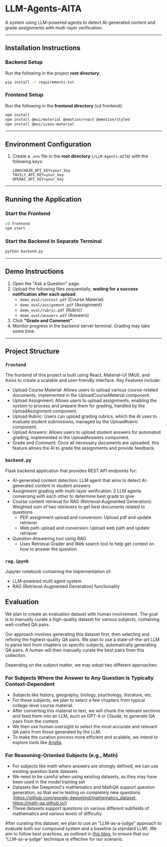 # LLM-Agents-AITA

A system using LLM-powered agents to detect AI-generated content and grade assignments with multi-layer verification.

---

## Installation Instructions

### Backend Setup

Run the following in the project **root directory**:

```bash
pip install -r requirements.txt
```

### Frontend Setup

Run the following in the **frontend directory** (cd frontend):

```bash
npm install
npm install @mui/material @emotion/react @emotion/styled
npm install @mui/icons-material
```

---

## Environment Configuration

1. Create a `.env` file in the **root directory** (`/LLM-Agents-AITA`) with the following keys:
   ```plaintext
   LANGCHAIN_API_KEY=your_key
   TAVILY_API_KEY=your_key
   OPENAI_API_KEY=your_key
   ```

---

## Running the Application

### Start the Frontend

```bash
cd frontend
npm start
```

### Start the Backend in Separate Terminal

```bash
python backend.py
```

---

## Demo Instructions

1. Open the "Ask a Question" page.
2. Upload the following files sequentially, **waiting for a success notification after each upload**:
   - `demo_eval/context.pdf` (Course Material)
   - `demo_eval/assignment.pdf` (Assignment)
   - `demo_eval/rubric.pdf` (Rubric)
   - `demo_eval/answers.pdf` (Answers)
3. Click **"Grade and Comment"**.
4. Monitor progress in the backend server terminal. Grading may take some time.

---

## Project Structure

### `frontend`

The frontend of this project is built using React, Material-UI (MUI), and Axios to create a scalable and user-friendly interface.
Key Features include:

- Upload Course Material: Allows users to upload various course-related documents, implemented in the UploadCourseMaterial component.
- Upload Assignment: Allows users to upload assignments, enabling the system to process and prepare them for grading, handled by the UploadAssignment component.
- Upload Rubric: Users can upload grading rubrics, which the AI uses to evaluate student submissions, managed by the UploadRubric component.
- Upload Answers: Allows users to upload student answers for automated grading, implemented in the UploadAnswers component.
- Grade and Comment: Once all necessary documents are uploaded, this feature allows the AI to grade the assignments and provide feedback.

### `backend.py`

Flask backend application that provides REST API endpoints for:

- AI-generated content detection: LLM agent that aims to detect AI-generated content in student answers
- Assignment grading with multi-layer verification: 2 LLM agents conversing with each other to determine best grade to give
- Course content retrieval for RAG (Retrieval-Augmented Generation): Weighted sum of two retrievers to get best documents related to questions
  - PDF assignment upload and conversion: Upload pdf and update retriever
  - Web path upload and conversion: Upload web path and update retriever
- Question-Answering tool using RAG
  - Uses Retrieval Grader and Web search tool to help get context on how to answer the question

### `rag.ipynb`

Jupyter notebook containing the implementation of:

- LLM-powered multi agent system
- RAG (Retrieval-Augmented Generation) functionality

## Evaluation

We plan to create an evaluation dataset with human involvement. The goal is to manually curate a high-quality dataset for various subjects, containing well-crafted QA pairs.

Our approach involves generating this dataset first, then selecting and refining the highest-quality QA pairs. We plan to use a state-of-the-art LLM to parse text from chapters on specific subjects, automatically generating QA pairs. A human will then manually curate the best pairs from this collection.

Depending on the subject matter, we may adopt two different approaches:

### For Subjects Where the Answer to Any Question is Typically Context-Dependent

- Subjects like history, geography, biology, psychology, literature, etc.
- For these subjects, we plan to select a few chapters from typical college-level course material.
- After converting this material to text, we will chunk the relevant sections and feed them into an LLM, such as GPT-4 or Claude, to generate QA pairs from the content.
- We then use human oversight to select the most accurate and relevant QA pairs from those generated by the LLM.
- To make the curation process more efficient and scalable, we intend to explore tools like [Argilla](https://github.com/argilla-io/argilla).

### For Reasoning-Oriented Subjects (e.g., Math)

- For subjects like math where answers are strongly defined, we can use existing question bank datasets
- We need to be careful when using existing datasets, as they may have been used in the model training set
- Datasets like Deepmind's mathematics and MathQA support question generation, so that we're testing on completely new questions (https://github.com/google-deepmind/mathematics_dataset, https://math-qa.github.io/)
- These datasets support questions on various different subfields of mathematics and various levels of difficulty

After curating this dataset, we plan to use an "LLM-as-a-judge" approach to evaluate both our compound system and a baseline (a standard LLM). We aim to follow best practices, as outlined in [this blog](https://hamel.dev/blog/posts/llm-judge/), to ensure that our "LLM-as-a-judge" technique is effective for our scenario.
